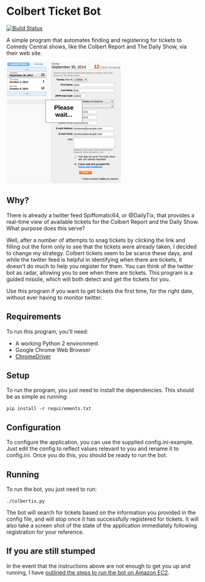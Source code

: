 # Colbert Ticket Bot

[![Build Status](https://travis-ci.org/batkinson/colbertix.svg?branch=master)](https://travis-ci.org/batkinson/colbertix)

A simple program that automates finding and registering for tickets to Comedy
Central shows, like the Colbert Report and The Daily Show, via their web site.

![Example Screenshot](screenshots/example-signup.png)

## Why?

There is already a twitter feed Spiffomatic64, or @DailyTix, that provides
a real-time view of available tickets for the Colbert Report and the Daily
Show. What purpose does this serve?

Well, after a number of attempts to snag tickets by clicking the link
and filling out the form only to see that the tickets were already taken,
I decided to change my strategy. Colbert tickets seem to be scarce these days, 
and while the twitter feed is helpful in identifying when there are tickets,
it doesn't do much to help you register for them. You can think of the twitter
bot as radar, allowing you to see when there are tickets. This program is a
guided missile, which will both detect and get the tickets for you.

Use this program if you want to get tickets the first time, for the right date,
without ever having to monitor twitter.


## Requirements

To run this program, you'll need:

  * A working Python 2 environment
  * Google Chrome Web Browser
  * [ChromeDriver](https://code.google.com/p/selenium/wiki/ChromeDriver)

## Setup

To run the program, you just need to install the dependencies. This should be
as simple as running:

```
pip install -r requirements.txt
```

## Configuration

To configure the application, you can use the supplied config.ini-example.
Just edit the config to reflect values relevant to you and rename it to
config.ini. Once you do this, you should be ready to run the bot.

## Running

To run the bot, you just need to run:

```
./colbertix.py
```

The bot will search for tickets based on the information you provided in the
config file, and will stop once it has successfully registered for tickets. It
will also take a screen shot of the state of the application immediately 
following registration for your reference.

## If you are still stumped

In the event that the instructions above are not enough to get you up and
running, I have [outlined the steps to run the bot on Amazon EC2](http://fmrldev.blogspot.com/2014/12/configuring-colbertix-on-ec2.html).

